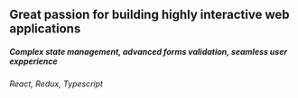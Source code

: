<h2>Great passion for building highly interactive web applications</h2>
<h5>Complex state management, advanced forms validation, seamless user expperience</h5>
<em>React, Redux, Typescript</em>

